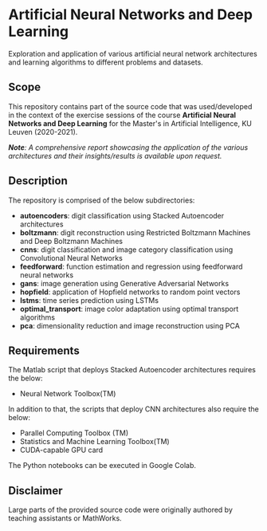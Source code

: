 # Artificial Neural Networks and Deep Learning
Exploration and application of various artificial neural network architectures and learning algorithms to different problems and datasets.

## Scope
This repository contains part of the source code that was used/developed in the context of the exercise sessions of the course **Artificial Neural Networks and Deep Learning** for the Master's in Artificial Intelligence, KU Leuven (2020-2021). 

***Note**: A comprehensive report showcasing the application of the various architectures and their insights/results is available upon request.*

## Description
The repository is comprised of the below subdirectories:
* **autoencoders**: digit classification using Stacked Autoencoder architectures
* **boltzmann**: digit reconstruction using Restricted Boltzmann Machines and Deep Boltzmann Machines
* **cnns**: digit classification and image category classification using Convolutional Neural Networks
* **feedforward**: function estimation and regression using feedforward neural networks
* **gans**: image generation using Generative Adversarial Networks
* **hopfield**: application of Hopfield networks to random point vectors
* **lstms**: time series prediction using LSTMs
* **optimal_transport**: image color adaptation using optimal transport algorithms
* **pca**: dimensionality reduction and image reconstruction using PCA

## Requirements
The Matlab script that deploys Stacked Autoencoder architectures requires the below:
* Neural Network Toolbox(TM)

In addition to that, the scripts that deploy CNN architectures also require the below:
* Parallel Computing Toolbox (TM)
* Statistics and Machine Learning Toolbox(TM)
* CUDA-capable GPU card

The Python notebooks can be executed in Google Colab.

## Disclaimer
Large parts of the provided source code were originally authored by teaching assistants or MathWorks.
